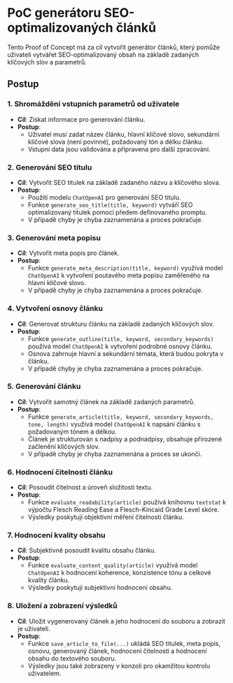 # PoC generátoru SEO-optimalizovaných článků

Tento Proof of Concept má za cíl vytvořit generátor článků, který pomůže uživateli vytvářet SEO-optimalizovaný obsah na základě zadaných klíčových slov a parametrů. 

## Postup

### 1. Shromáždění vstupních parametrů od uživatele
- **Cíl**: Získat informace pro generování článku.
- **Postup**:
  - Uživatel musí zadat název článku, hlavní klíčové slovo, sekundární klíčové slova (není povinné), požadovaný tón a délku článku.
  - Vstupní data jsou validována a připravena pro další zpracování.

### 2. Generování SEO titulu
- **Cíl**: Vytvořit SEO titulek na základě zadaného názvu a klíčového slova.
- **Postup**:
  - Použití modelu `ChatOpenAI` pro generování SEO titulu.
  - Funkce `generate_seo_title(title, keyword)` vytváří SEO optimalizovaný titulek pomocí předem definovaného promptu.
  - V případě chyby je chyba zaznamenána a proces pokračuje.

### 3. Generování meta popisu
- **Cíl**: Vytvořit meta popis pro článek.
- **Postup**:
  - Funkce `generate_meta_description(title, keyword)` využívá model `ChatOpenAI` k vytvoření poutavého meta popisu zaměřeného na hlavní klíčové slovo.
  - V případě chyby je chyba zaznamenána a proces pokračuje.

### 4. Vytvoření osnovy článku
- **Cíl**: Generovat strukturu článku na základě zadaných klíčových slov.
- **Postup**:
  - Funkce `generate_outline(title, keyword, secondary_keywords)` používá model `ChatOpenAI` k vytvoření podrobné osnovy článku.
  - Osnova zahrnuje hlavní a sekundární témata, která budou pokryta v článku.
  - V případě chyby je chyba zaznamenána a proces pokračuje.

### 5. Generování článku
- **Cíl**: Vytvořit samotný článek na základě zadaných parametrů.
- **Postup**:
  - Funkce `generate_article(title, keyword, secondary_keywords, tone, length)` využívá model `ChatOpenAI` k napsání článku s požadovaným tónem a délkou.
  - Článek je strukturován s nadpisy a podnadpisy, obsahuje přirozené začlenění klíčových slov.
  - V případě chyby je chyba zaznamenána a proces se ukončí.

### 6. Hodnocení čitelnosti článku
- **Cíl**: Posoudit čitelnost a úroveň složitosti textu.
- **Postup**:
  - Funkce `evaluate_readability(article)` používá knihovnu `textstat` k výpočtu Flesch Reading Ease a Flesch-Kincaid Grade Level skóre.
  - Výsledky poskytují objektivní měření čitelnosti článku.

### 7. Hodnocení kvality obsahu
- **Cíl**: Subjektivně posoudit kvalitu obsahu článku.
- **Postup**:
  - Funkce `evaluate_content_quality(article)` využívá model `ChatOpenAI` k hodnocení koherence, konzistence tónu a celkové kvality článku.
  - Výsledky poskytují subjektivní hodnocení obsahu.

### 8. Uložení a zobrazení výsledků
- **Cíl**: Uložit vygenerovaný článek a jeho hodnocení do souboru a zobrazit je uživateli.
- **Postup**:
  - Funkce `save_article_to_file(...)` ukládá SEO titulek, meta popis, osnovu, generovaný článek, hodnocení čitelnosti a hodnocení obsahu do textového souboru.
  - Výsledky jsou také zobrazeny v konzoli pro okamžitou kontrolu uživatelem.



